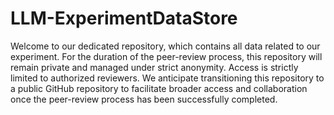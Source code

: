 # LLM-ExperimentDataStore
Welcome to our dedicated repository, which contains all data related to our experiment. For the duration of the peer-review process, this repository will remain private and managed under strict anonymity. Access is strictly limited to authorized reviewers. We anticipate transitioning this repository to a public GitHub repository to facilitate broader access and collaboration once the peer-review process has been successfully completed.
